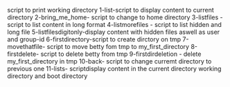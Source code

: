 script to print working directory
1-list-script to display content to current directory
2-bring_me_home- script to change to home directory
3-listfiles -script to list content in long format
 4-listmorefiles - script to list hidden and long file
5-listfilesdigitonly-display content with hidden files aswell as user and group-id
6-firstdirectory-script to create dirctory on tmp
7-movethatfile- script to move betty fom tmp to my_first_directory
8-firstdelete- script to delete betty from tmp
9-firstdirdeletion - delete my_first_directory in tmp
10-back- script to change curremt directory to previous one
11-lists- scriptdisplay content in the current directory working directory and boot directory
